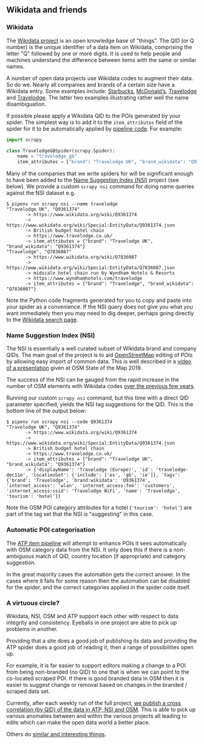## Wikidata and friends

### Wikidata

The [Wikidata project](https://www.wikidata.org/) is an open
knowledge base of "things". The  QID (or Q number) is the unique
identifier of a data item on Wikidata, comprising the letter "Q"
followed by one or more digits. It is used to help people and
machines understand the difference between items with the same
or similar names.

A number of open data projects use Wikidata codes to augment
their data. So do we. Nearly all companies and brands of a certain
size have a Wikidata entry. Some examples include:
[Starbucks](https://www.wikidata.org/wiki/Q37158),
[McDonald’s](https://www.wikidata.org/wiki/Q38076),
[Travelodge](https://www.wikidata.org/wiki/Q7836087) and
[Travelodge](https://www.wikidata.org/wiki/Q9361374).
The latter two examples illustrating rather well
the name disambiguation.

If possible please apply a Wikidata QID to the POIs generated
by your spider. The simplest way is to add it to the
`item_attributes` field of the spider for it to be automatically
applied by [pipeline code](../locations/pipelines.py). For example:

```python
import scrapy

class TravelodgeGBSpider(scrapy.Spider):
    name = "travelodge_gb"
    item_attributes = {"brand": "Travelodge UK", "brand_wikidata": "Q9361374"}
```

Many of the companies that we write spiders for will be significant
enough to have been added to the
[Name Suggestion Index (NSI)](https://nsi.guide/?t=brands)
project (see below). We provide a custom `scrapy nsi` command for
doing name queries against the NSI dataset e.g.

```
$ pipenv run scrapy nsi --name travelodge
"Travelodge UK", "Q9361374"
       -> https://www.wikidata.org/wiki/Q9361374
       -> https://www.wikidata.org/wiki/Special:EntityData/Q9361374.json
       -> British budget hotel chain
       -> https://www.travelodge.co.uk/
       -> item_attributes = {"brand": "Travelodge UK", "brand_wikidata": "Q9361374"}
"Travelodge", "Q7836087"
       -> https://www.wikidata.org/wiki/Q7836087
       -> https://www.wikidata.org/wiki/Special:EntityData/Q7836087.json
       -> midscale hotel chain run by Wyndham Hotels & Resorts
       -> https://www.wyndhamhotels.com/travelodge
       -> item_attributes = {"brand": "Travelodge", "brand_wikidata": "Q7836087"}
```

Note the Python code fragments generated for you to copy and
paste into your spider as a convenience. If the NSI query does
not give you what  you want immediately then you may need to
dig deeper, perhaps  going directly to the
[Wikidata search page](https://www.wikidata.org/).

### Name Suggestion Index (NSI)

The NSI is essentially a well curated subset of
Wikidata brand and company QIDs. The main goal of the project is to aid
[OpenStreetMap](https://www.openstreetmap.org/)
editing of POIs by allowing easy import of common data. This
is well described in a
[video of a presentation](https://2019.stateofthemap.us/program/sat/mapping-brands-with-the-name-suggestion-index.html)
given at OSM State of the Map 2019.

The success of the NSI can be gauged from the rapid increase in the number
of OSM elements with Wikidata codes
[over the previous few years](https://taginfo.openstreetmap.org/keys/brand%3Awikidata#chronology).

Running our custom `scrapy nsi` command, but this time with a direct QID parameter
specified, yields the NSI tag suggestions for the QID. This is the bottom line
of the output below:

```
$ pipenv run scrapy nsi --code Q9361374
"Travelodge UK", "Q9361374"
       -> https://www.wikidata.org/wiki/Q9361374
       -> https://www.wikidata.org/wiki/Special:EntityData/Q9361374.json
       -> British budget hotel chain
       -> https://www.travelodge.co.uk/
       -> item_attributes = {"brand": "Travelodge UK", "brand_wikidata": "Q9361374"}
       -> {'displayName': 'Travelodge (Europe)', 'id': 'travelodge-dec11e', 'locationSet': {'include': ['es', 'gb', 'ie']}, 'tags': {'brand': 'Travelodge', 'brand:wikidata': 'Q9361374', 'internet_access': 'wlan', 'internet_access:fee': 'customers', 'internet_access:ssid': 'Travelodge WiFi', 'name': 'Travelodge', 'tourism': 'hotel'}}
```

Note the OSM POI category attributes for a hotel (`'tourism': 'hotel'`) are part
of the tag set that the NSI is "suggesting" in this case.

### Automatic POI categorisation

The [ATP item pipeline](../locations/pipelines.py)
will attempt to enhance POIs it sees automatically with OSM category
data from the NSI. It only does this if there is a non-ambiguous match
of QID, country location (if appropriate) and category suggestion.

In the great majority cases the automation gets the correct answer.
In the cases where it fails for some reason then the automation can be disabled
for the spider, and the correct categories applied in the spider
code itself.

### A virtuous circle?

Wikidata, NSI, OSM and ATP support each other with respect to data integrity
and consistency. Eyeballs in one project are able to pick up problems in
another.

Providing that a site does a good job of publishing its data and
providing the ATP spider does a good job of reading it, then a range
of possibilities open up.

For example, it is far easier to support editors making a change to
a POI from being non-branded (no QID) to one that is when we can point
to the co-located scraped POI. If there is good branded data in OSM
then it is easier to suggest change or removal based on changes in
the branded / scraped data set.

Currently, after each weekly run of the full project, [we publish a cross
correlation (by QID) of the data in ATP, NSI and OSM](https://www.alltheplaces.xyz/wikidata.html).
This is able to pick up various anomalies between and within the various
projects all leading to edits which can make the open data world a better place.

Others do [similar and interesting things](https://osm.mathmos.net/chains/).
